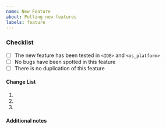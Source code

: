 ```yaml
---
name: New Feature
about: Pulling new features
labels: feature
---
```


### Checklist
<!-- specified your IDE and OS platform -->
* [ ] The new feature has been tested in `<IDE>` and `<os_platform>`
* [ ] No bugs have been spotted in this feature
* [ ] There is no duplication of this feature

#### Change List
<!-- list all added features -->
1. 
2.
3.

#### Additional notes
<!-- 
  if you have some additional notes please describe it
  if this pr is reference of issue add 
  Closes #<issue_numer> or Reference #<issue_number>
  when `iussue_numer` is for issue / pull request
  multiple references are welcome.
-->
